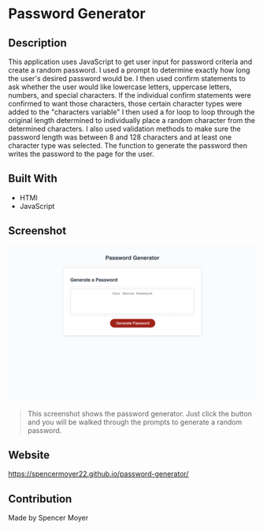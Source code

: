 # Password Generator

## Description
This application uses JavaScript to get user input for password criteria and create a random password. I used a prompt to determine exactly how long the user's desired password would be. I then used confirm statements to ask whether the user would like lowercase letters, uppercase letters, numbers, and special characters. If the individual confirm statements were confirmed to want those characters, those certain character types were added to the "characters variable" I then used a for loop to loop through the original length determined to individually place a random character from the determined characters. I also used validation methods to make sure the password length was between 8 and 128 characters and at least one character type was selected. The function to generate the password then writes the password to the page for the user.

## Built With
* HTMl
* JavaScript

## Screenshot
![Password Generator](develop/password-generator.png)
> This screenshot shows the password generator. Just click the button and you will be walked through the prompts to generate a random password.

## Website
https://spencermoyer22.github.io/password-generator/

## Contribution
Made by Spencer Moyer
